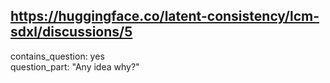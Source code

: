 ## https://huggingface.co/latent-consistency/lcm-sdxl/discussions/5

contains_question: yes  
question_part: "Any idea why?"